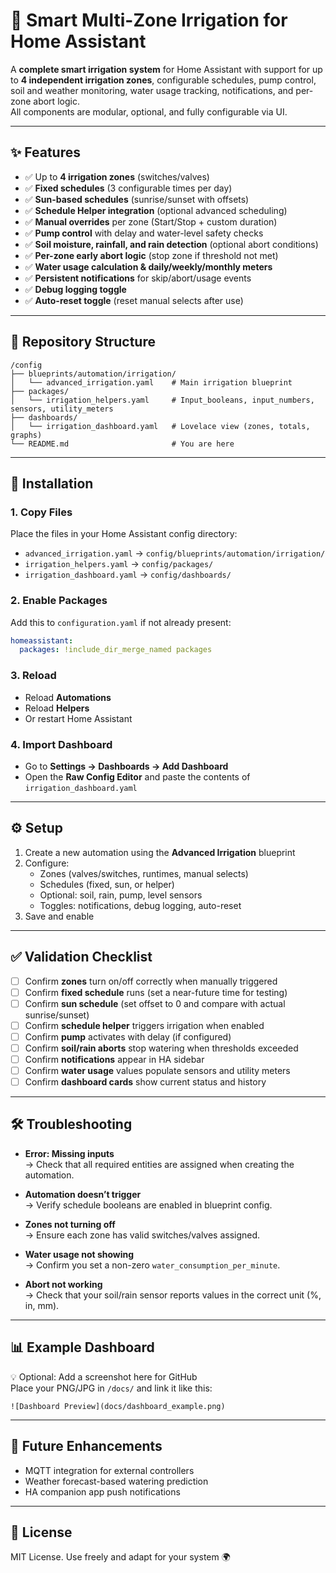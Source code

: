 # 🌱 Smart Multi-Zone Irrigation for Home Assistant

A **complete smart irrigation system** for Home Assistant with support for up to **4 independent irrigation zones**, configurable schedules, pump control, soil and weather monitoring, water usage tracking, notifications, and per-zone abort logic.  
All components are modular, optional, and fully configurable via UI.

---

## ✨ Features

- ✅ Up to **4 irrigation zones** (switches/valves)  
- ✅ **Fixed schedules** (3 configurable times per day)  
- ✅ **Sun-based schedules** (sunrise/sunset with offsets)  
- ✅ **Schedule Helper integration** (optional advanced scheduling)  
- ✅ **Manual overrides** per zone (Start/Stop + custom duration)  
- ✅ **Pump control** with delay and water-level safety checks  
- ✅ **Soil moisture, rainfall, and rain detection** (optional abort conditions)  
- ✅ **Per-zone early abort logic** (stop zone if threshold not met)  
- ✅ **Water usage calculation & daily/weekly/monthly meters**  
- ✅ **Persistent notifications** for skip/abort/usage events  
- ✅ **Debug logging toggle**  
- ✅ **Auto-reset toggle** (reset manual selects after use)  

---

## 📂 Repository Structure

```
/config
├── blueprints/automation/irrigation/
│   └── advanced_irrigation.yaml    # Main irrigation blueprint
├── packages/
│   └── irrigation_helpers.yaml     # Input_booleans, input_numbers, sensors, utility_meters
├── dashboards/
│   └── irrigation_dashboard.yaml   # Lovelace view (zones, totals, graphs)
└── README.md                       # You are here
```

---

## 🚀 Installation

### 1. Copy Files
Place the files in your Home Assistant config directory:

- `advanced_irrigation.yaml` → `config/blueprints/automation/irrigation/`  
- `irrigation_helpers.yaml` → `config/packages/`  
- `irrigation_dashboard.yaml` → `config/dashboards/`  

### 2. Enable Packages
Add this to `configuration.yaml` if not already present:

```yaml
homeassistant:
  packages: !include_dir_merge_named packages
```

### 3. Reload
- Reload **Automations**  
- Reload **Helpers**  
- Or restart Home Assistant  

### 4. Import Dashboard
- Go to **Settings → Dashboards → Add Dashboard**  
- Open the **Raw Config Editor** and paste the contents of `irrigation_dashboard.yaml`  

---

## ⚙️ Setup

1. Create a new automation using the **Advanced Irrigation** blueprint  
2. Configure:
   - Zones (valves/switches, runtimes, manual selects)  
   - Schedules (fixed, sun, or helper)  
   - Optional: soil, rain, pump, level sensors  
   - Toggles: notifications, debug logging, auto-reset  
3. Save and enable  

---

## ✅ Validation Checklist

- [ ] Confirm **zones** turn on/off correctly when manually triggered  
- [ ] Confirm **fixed schedule** runs (set a near-future time for testing)  
- [ ] Confirm **sun schedule** (set offset to 0 and compare with actual sunrise/sunset)  
- [ ] Confirm **schedule helper** triggers irrigation when enabled  
- [ ] Confirm **pump** activates with delay (if configured)  
- [ ] Confirm **soil/rain aborts** stop watering when thresholds exceeded  
- [ ] Confirm **notifications** appear in HA sidebar  
- [ ] Confirm **water usage** values populate sensors and utility meters  
- [ ] Confirm **dashboard cards** show current status and history  

---

## 🛠️ Troubleshooting

- **Error: Missing inputs**  
  → Check that all required entities are assigned when creating the automation.  

- **Automation doesn’t trigger**  
  → Verify schedule booleans are enabled in blueprint config.  

- **Zones not turning off**  
  → Ensure each zone has valid switches/valves assigned.  

- **Water usage not showing**  
  → Confirm you set a non-zero `water_consumption_per_minute`.  

- **Abort not working**  
  → Check that your soil/rain sensor reports values in the correct unit (%, in, mm).  

---

## 📊 Example Dashboard

💡 Optional: Add a screenshot here for GitHub  
Place your PNG/JPG in `/docs/` and link it like this:

```
![Dashboard Preview](docs/dashboard_example.png)
```

---

## 🧩 Future Enhancements

- MQTT integration for external controllers  
- Weather forecast-based watering prediction  
- HA companion app push notifications  

---

## 📜 License

MIT License. Use freely and adapt for your system 🌍
